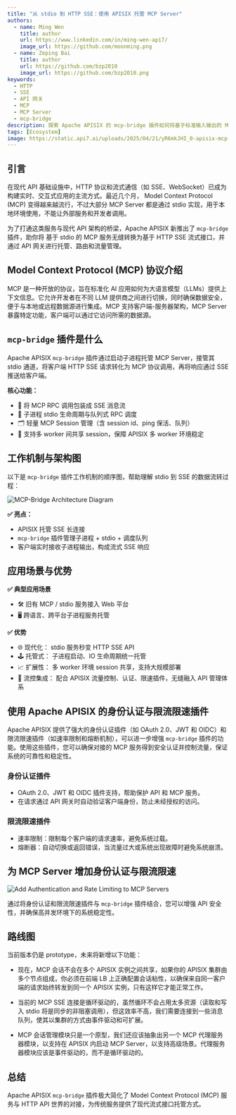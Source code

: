 ```yaml
---
title: "从 stdio 到 HTTP SSE：使用 APISIX 托管 MCP Server"
authors:
  - name: Ming Wen
    title: author
    url: https://www.linkedin.com/in/ming-wen-api7/
    image_url: https://github.com/moonming.png
  - name: Zeping Bai
    title: author
    url: https://github.com/bzp2010
    image_url: https://github.com/bzp2010.png
keywords:
  - HTTP
  - SSE
  - API 网关
  - MCP
  - MCP Server
  - mcp-bridge
description: 探索 Apache APISIX 的 mcp-bridge 插件如何将基于标准输入输出的 MCP Server 无缝转换为可扩展的 HTTP Server 发送事件服务。了解如何通过身份认证增强 API 安全性，通过限流提高系统可靠性，同时为云原生架构优化 MCP 服务。
tags: [Ecosystem]
image: https://static.api7.ai/uploads/2025/04/21/yR6mkJHI_0-apisix-mcp-server-cover.webp
---
```


## 引言

在现代 API 基础设施中，HTTP 协议和流式通信（如 SSE、WebSocket）已成为构建实时、交互式应用的主流方式。最近几个月， Model Context Protocol (MCP) 变得越来越流行，不过大部分 MCP Server 都是通过 stdio 实现，用于本地环境使用，不能让外部服务和开发者调用。

为了打通这类服务与现代 API 架构的桥梁，Apache APISIX 新推出了 `mcp-bridge` 插件，助你将 基于 stdio 的 MCP 服务无缝转换为基于 HTTP SSE 流式接口，并通过 API 网关进行托管、路由和流量管理。

## Model Context Protocol (MCP) 协议介绍

MCP 是一种开放的协议，旨在标准化 AI 应用如何为大语言模型（LLMs）提供上下文信息。它允许开发者在不同 LLM 提供商之间进行切换，同时确保数据安全，便于与本地或远程数据源进行集成。MCP 支持客户端-服务器架构，MCP Server 暴露特定功能，客户端可以通过它访问所需的数据源。

## `mcp-bridge` 插件是什么

Apache APISIX `mcp-bridge` 插件通过启动子进程托管 MCP Server，接管其 stdio 通道，将客户端 HTTP SSE 请求转化为 MCP 协议调用，再将响应通过 SSE 推送给客户端。

**核心功能：**

- 📡 将 MCP RPC 调用包装成 SSE 消息流
- 🔄 子进程 stdio 生命周期与队列式 RPC 调度
- 🗂️ 轻量 MCP Session 管理（含 session id、ping 保活、队列）
- 🧰 支持多 worker 间共享 session，保障 APISIX 多 worker 环境稳定

## 工作机制与架构图

以下是 `mcp-bridge` 插件工作机制的顺序图，帮助理解 stdio 到 SSE 的数据流转过程：

![MCP-Bridge Architecture Diagram](https://static.api7.ai/uploads/2025/04/21/7gnb0QrW_1-mcp-bridge-sequence-diagram.webp)

**✅ 亮点：**

- APISIX 托管 SSE 长连接
- `mcp-bridge` 插件管理子进程 + stdio + 调度队列
- 客户端实时接收子进程输出，构成流式 SSE 响应

## 应用场景与优势

**✅ 典型应用场景**

- 🛠️ 旧有 MCP / stdio 服务接入 Web 平台
- 🖥️ 跨语言、跨平台子进程服务托管

**✅ 优势**

- 🌐 现代化： stdio 服务秒变 HTTP SSE API
- 🕹️ 托管式： 子进程启动、IO 生命周期统一托管
- 📈 扩展性： 多 worker 环境 session 共享，支持大规模部署
- 🔄 流控集成： 配合 APISIX 流量控制、认证、限速插件，无缝融入 API 管理体系

## 使用 Apache APISIX 的身份认证与限流限速插件

Apache APISIX 提供了强大的身份认证插件（如 OAuth 2.0、JWT 和 OIDC）和限流限速插件（如速率限制和熔断机制），可以进一步增强 `mcp-bridge` 插件的功能。使用这些插件，您可以确保对接的 MCP 服务得到安全认证并控制流量，保证系统的可靠性和稳定性。

### 身份认证插件

- OAuth 2.0、JWT 和 OIDC 插件支持，帮助保护 API 和 MCP 服务。
- 在请求通过 API 网关时自动验证客户端身份，防止未经授权的访问。

### 限流限速插件

- 速率限制：限制每个客户端的请求速率，避免系统过载。
- 熔断器：自动切换或返回错误，当流量过大或系统出现故障时避免系统崩溃。

## 为 MCP Server 增加身份认证与限流限速

![Add Authentication and Rate Limiting to MCP Servers](https://static.api7.ai/uploads/2025/04/21/ffwep58W_2-add-auth-and-rate-limiting-to-mcp-server.webp)

通过将身份认证和限流限速插件与 `mcp-bridge` 插件结合，您可以增强 API 安全性，并确保高并发环境下的系统稳定性。

## 路线图

当前版本仍是 prototype，未来将新增以下功能：

- 现在，MCP 会话不会在多个 APISIX 实例之间共享，如果你的 APISIX 集群由多个节点组成，你必须在前端 LB 上正确配置会话粘性，以确保来自同一客户端的请求始终转发到同一个 APISIX 实例，只有这样它才能正常工作。

- 当前的 MCP SSE 连接是循环驱动的，虽然循环不会占用太多资源（读取和写入 stdio 将是同步的非阻塞调用），但这效率不高，我们需要连接到一些消息队列，使其以集群的方式由事件驱动和可扩展。

- MCP 会话管理模块只是一个原型，我们还应该抽象出另一个 MCP 代理服务器模块，以支持在 APISIX 内启动 MCP Server，以支持高级场景。代理服务器模块应该是事件驱动的，而不是循环驱动的。

## 总结

Apache APISIX `mcp-bridge` 插件极大简化了 Model Context Protocol (MCP) 服务与 HTTP API 世界的对接，为传统服务提供了现代流式接口托管方式。
